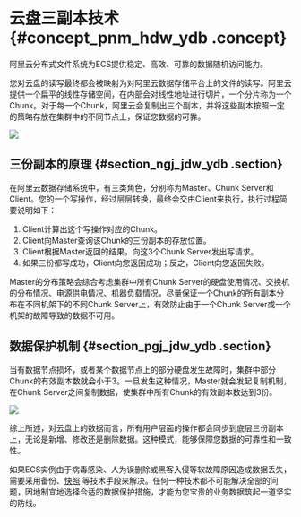 # 云盘三副本技术 {#concept_pnm_hdw_ydb .concept}

阿里云分布式文件系统为ECS提供稳定、高效、可靠的数据随机访问能力。

您对云盘的读写最终都会被映射为对阿里云数据存储平台上的文件的读写。阿里云提供一个扁平的线性存储空间，在内部会对线性地址进行切片，一个分片称为一个Chunk。对于每一个Chunk，阿里云会复制出三个副本，并将这些副本按照一定的策略存放在集群中的不同节点上，保证您数据的可靠。

![](http://static-aliyun-doc.oss-cn-hangzhou.aliyuncs.com/assets/img/9559/15391757565222_zh-CN.png)

## 三份副本的原理 {#section_ngj_jdw_ydb .section}

在阿里云数据存储系统中，有三类角色，分别称为Master、Chunk Server和Client。您的一个写操作，经过层层转换，最终会交由Client来执行，执行过程简要说明如下：

1.  Client计算出这个写操作对应的Chunk。
2.  Client向Master查询该Chunk的三份副本的存放位置。
3.  Client根据Master返回的结果，向这3个Chunk Server发出写请求。
4.  如果三份都写成功，Client向您返回成功；反之，Client向您返回失败。

Master的分布策略会综合考虑集群中所有Chunk Server的硬盘使用情况、交换机的分布情况、电源供电情况、机器负载情况，尽量保证一个Chunk的所有副本分布在不同机架下的不同Chunk Server上，有效防止由于一个Chunk Server或一个机架的故障导致的数据不可用。

## 数据保护机制 {#section_pgj_jdw_ydb .section}

当有数据节点损坏，或者某个数据节点上的部分硬盘发生故障时，集群中部分Chunk的有效副本数就会小于3。一旦发生这种情况，Master就会发起复制机制，在Chunk Server之间复制数据，使集群中所有Chunk的有效副本数达到3份。

![](http://static-aliyun-doc.oss-cn-hangzhou.aliyuncs.com/assets/img/9559/15391757565223_zh-CN.png)

综上所述，对云盘上的数据而言，所有用户层面的操作都会同步到底层三份副本上，无论是新增、修改还是删除数据。这种模式，能够保障您数据的可靠性和一致性。

如果ECS实例由于病毒感染、人为误删除或黑客入侵等软故障原因造成数据丢失，需要采用备份、[快照](../../../../cn.zh-CN/用户指南/快照/创建快照.md#) 等技术手段来解决。任何一种技术都不可能解决全部的问题，因地制宜地选择合适的数据保护措施，才能为您宝贵的业务数据筑起一道坚实的防线。

